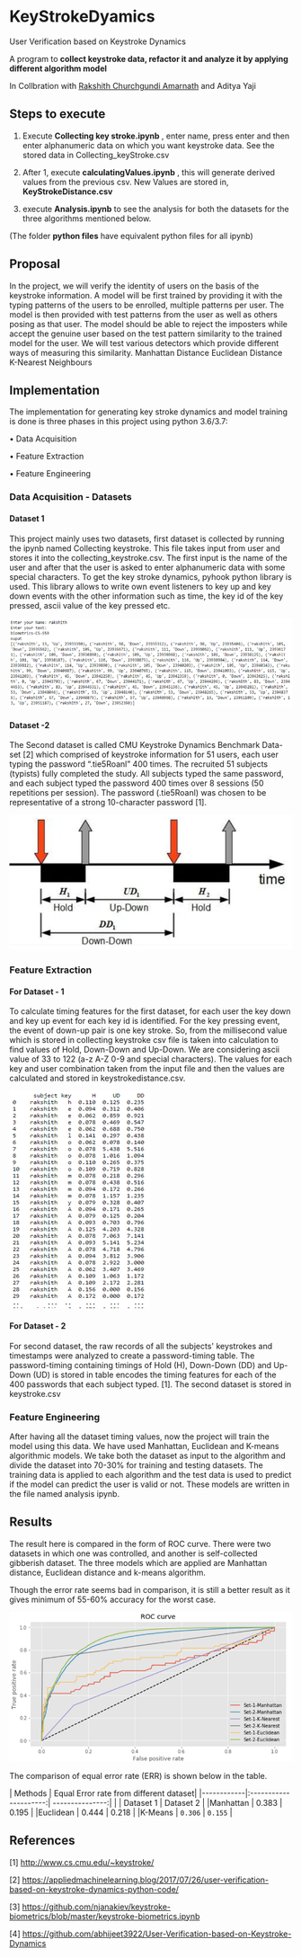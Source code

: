 # KeyStrokeDyamics
User Verification based on Keystroke Dynamics

 A program to **collect keystroke data, refactor it and analyze it by applying different algorithm model**

In Collbration with [Rakshith Churchgundi Amarnath](https://github.com/rakshithca/) and Aditya Yaji


## Steps to execute
1. Execute **Collecting key stroke.ipynb** , enter name, press enter and then enter alphanumeric data on which you want keystroke data. See the stored data in Collecting_keyStroke.csv

2. After 1, execute **calculatingValues.ipynb** , this will generate derived values from the previous csv. New Values are stored in, **KeyStrokeDistance.csv**

3. execute **Analysis.ipynb** to see the analysis for both the datasets for the three algorithms mentioned below. 

(The folder **python files** have equivalent python files for all ipynb)

## Proposal

In the project, we will verify the identity of users on the basis of the keystroke information. 
A model will be first trained by providing it with the typing patterns of the users to be enrolled, multiple patterns per user. 
The model is then provided with test patterns from the user as well as others posing as that user.  The model should be able to reject the imposters while accept the genuine user based on the test pattern similarity to the trained model for the user. 
We will test various detectors which provide different ways of measuring this similarity.
Manhattan Distance
Euclidean Distance
K-Nearest Neighbours

## Implementation 
The implementation for generating key stroke dynamics and model training is done is three phases in this project using python 3.6/3.7:

•	Data Acquisition

•	Feature Extraction

•	Feature Engineering

### Data Acquisition - Datasets

#### Dataset 1

This project mainly uses two datasets, first dataset is collected by running the ipynb named Collecting keystroke. This file takes input from user and stores it into the collecting_keystroke.csv. The first input is the name of the user and after that the user is asked to enter alphanumeric data with some special characters.
To get the key stroke dynamics, pyhook python library is used. This library allows to write own event listeners to key up and key down events with the other information such as time, the key id of the key pressed, ascii value of the key pressed etc.

![keystroke Image](https://github.com/urvisheth/KeyStrokeDyamics/raw/master/image/op1.png "Input 1 example")

#### Dataset -2

The Second dataset is called CMU Keystroke Dynamics Benchmark Data-set [2] which comprised of keystroke information for 51 users, each user typing the password “.tie5Roanl” 400 times. The recruited 51 subjects (typists) fully completed the study. All subjects typed the same password, and each subject typed the password 400 times over 8 sessions (50 repetitions per session). The password (.tie5Roanl) was chosen to be representative of a strong 10-character password [1].

![keystroke Image](https://github.com/urvisheth/KeyStrokeDyamics/blob/master/image/key.png)

### Feature Extraction

#### For Dataset - 1 

To calculate timing features for the first dataset, for each user the key down and key up event for each key id is identified. For the key pressing event, the event of down-up pair is one key stroke. So, from the millisecond value which is stored in collecting keystroke csv file is taken into calculation to find values of Hold, Down-Down and Up-Down. We are considering ascii value of 33 to 122 (a-z A-Z 0-9 and special characters). The values for each key and user combination taken from the input file and then the values are calculated and stored in keystrokedistance.csv.

![keystroke Image](https://github.com/urvisheth/KeyStrokeDyamics/raw/master/image/op2.png "Input 2")


#### For Dataset - 2

For second dataset, the raw records of all the subjects' keystrokes and timestamps were analyzed to create a password-timing table. The password-timing containing timings of Hold (H), Down-Down (DD) and Up-Down (UD) is stored in table encodes the timing features for each of the 400 passwords that each subject typed. [1]. The second dataset is stored in keystroke.csv

### Feature Engineering

After having all the dataset timing values, now the project will train the model using this data. We have used Manhattan, Euclidean and K-means algorithmic models. We take both the dataset as input to the algorithm and divide the dataset into 70-30% for training and testing datasets. The training data is applied to each algorithm and the test data is used to predict if the model can predict the user is valid or not. These models are written in the file named analysis ipynb. 

## Results

The result here is compared in the form of ROC curve. There were two datasets in which one was controlled, and another is self-collected gibberish dataset. The three models which are applied are Manhattan distance, Euclidean distance and k-means algorithm. 

Though the error rate seems bad in comparison, it is still a better result as it gives minimum of 55-60% accuracy for the worst case.

![keystroke Image](https://github.com/urvisheth/KeyStrokeDyamics/raw/master/image/op3.png "set 3")


The comparison of equal error rate (ERR) is shown below in the table.



| Methods	   | Equal Error rate from  different dataset|
|------------|:---------------------:| ---------------:|
|            |         Dataset 1     |   Dataset 2	    |
|Manhattan   |          0.383        |	     0.195      |
|Euclidean   |          0.444	       |	     0.218	     |
|K-Means     |         `0.306`	      |     `0.155`     |

## References

[1] http://www.cs.cmu.edu/~keystroke/

[2] https://appliedmachinelearning.blog/2017/07/26/user-verification-based-on-keystroke-dynamics-python-code/

[3] https://github.com/njanakiev/keystroke-biometrics/blob/master/keystroke-biometrics.ipynb

[4] https://github.com/abhijeet3922/User-Verification-based-on-Keystroke-Dynamics
